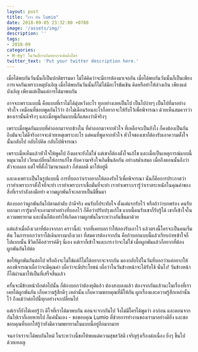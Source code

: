 ```yaml
---
layout: post
title: "เรา กับ lumio"
date: 2018-09-05 23:32:00 +0700
image: '/assets/img/'
description: ''
tags:
- 2018-09
categories:
- H-ey! ในวันที่เราเกิดอยากจะคิดถึงใคร
twitter_text: 'Put your twitter description here.'
---
```

เมื่อได้พบกันวันนั้นก็เป็นปกติธรรมดา ไม่ได้คิดว่าจะมีการต้องมาเจอกัน เมื่อได้พบกันวันนั้นก็เป็นเพียงการเจอกันเพราะเหตุบังเอิญ เมื่อได้พบกันวันนั้นก็ไม่ได้มีอะไรขัดเขิน คิดหรือทำให้ล่วงเกิน เพียงแต่บังเอิญ เพียงแต่เป็นแค่การได้มาพบกัน

อาจจะเพราะแบบนี้ คือแบบที่เราไม่ได้มุ่งหวังอะไร ทุกอย่างเลยเป็นไป เป็นไปง่ายๆ เป็นไปที่มาอย่างจริงใจ เหมือนที่ชอบพูดกันไว้ว่า ถ้าไม่เดือนร้อนอะไรก็อยากจะให้รับไว้เพื่อพิจารณา ด้วยเห็นสมควรว่าของเรานั้นดีจริงๆ และเมื่อพูดกันแบบนี้ก็แสดงว่าดีจริงๆ

เพราะเมื่อพูดกันแบบที่คำออกมาจากข้างใน ที่คำออกมาจากหัวใจ ที่เหลือจะเป็นยังไง ก็คงต้องเป็นกัน ถึงมันจะไม่ดีจริงอาจจะด้วยเหตุเพราะอะไร แต่คนที่พูดจากหัวใจ หัวใจของเขาก็ต้องรับเอาความตั้งใจนั้นกลับไป กลับไปคิด กลับไปพิจารณา

เพราะเมื่อเห็นแล้วหัวใจให้พูดไป ถึงผลจะยังไม่ใช่ แต่เขาก็ต้องตั้งใจแก้ไข และเมื่อเป็นเหตุการณ์แบบนี้หมุนวนไป เวียนเปลี่ยนให้การแก้ไข กับความจริงใจเกิดขึ้นล้อกัน อย่างสม่ำเสมอ เมื่อถึงตอนนั้นถึงว่าตัวจะเผลอ แต่ใจที่ตั้งไว้มานานแล้ว ก็ส่งผลดี มาให้อยู่ดี

และคงเพราะเป็นในรูปแบบนี้ การที่บอกว่าเราอยากให้ลองรับไว้เพื่อพิจารณา นั่นก็คือการประกาศว่า เราทำเพราะเราตั้งใจที่จะทำ เราทำเพราะเราเชื่อมั่นที่จะทำ เราทำเพราะเรารู้ว่าเราตระหนักในคุณค่าของสิ่งที่เรากำลังลงมือทำ ความผูกพันก็จะกลายเป็นมีขึ้นมา

ต้องบอกว่าผูกพันกันไปตามลำดับ ถ้าดีจริง คนรับก็ประทับใจ ตั้งแต่แรกรับไว้ หรือถ้าว่าบกพร่อง คนรับบอกมา เรารู้มาก็จะเอามาทำอย่างที่บอกไว้ ก็คือว่าปรับปรุงแก้ไข แบบนี้คนรับเขาก็รับรู้ได้ เขาก็เข้าใจในความพยายาม และนั่นก็ต้องทำให้เกิดความผูกพันในระหว่างกันขึ้นมาด้วย

แต่แล้วเมื่อถึงเวลาที่ต้องจากลา คราวนี้ล่ะ จากที่เคยบอกว่าให้ลองรับเอาไว้ แล้วตรงนี้ใครจะเป็นคนเริ่มต้น ในการบอกว่าเราได้เดินทางมาถึงเวลา ที่สมควรต้องจากกัน คือถ้าบอกแบบนี้แล้วเรียบง่ายเข้าใจก็ไปแบบนั้น ชีวิตก็คือสวรรค์ดีๆ นี่เอง แต่เราก็เข้าใจและเกรงว่าจะไม่ใช่ เมื่อผูกพันแล้วก็อยากที่ต้องผูกพันกันไปต่อ

ขอให้ผูกพันกันต่อไป หรือถึงจะไม่ใช่แต่ก็ไม่ได้อยากจะจากกัน มองกลับไปในวันที่บอกว่าแค่อยากให้ลองพิจารณาเผื่อว่าจะมีคุณค่า เผื่อว่าจะมีประโยชน์ เผื่อว่าในวันข้างหน้าจะได้รับใช้ นั่นไง! วันข้างหน้าก็ได้ผ่านมาให้เป็นที่เสร็จสิ้นแล้ว

ครั้นจะมีข้างหน้าอีกต่อไปนั้น ก็ต้องบอกว่าต้องยุติแล้ว ต้องสงบลงแล้ว ต้องจากกันแล้วนะในเรื่องที่เราเคยได้ผูกพันกัน เก็บความรู้สึกดีๆ เหล่านั้น เก็บความขอบคุณที่มีให้กัน ผูกเรื่องและความรู้สึกเหล่านั้นไว้ ถึงแม้ว่าต่อไปนี้ทุกอย่างจะเปลี่ยนไป

แต่เราก็ยังได้เคยรู้ว่า ดีใจที่เราได้มาพบกัน ตอนจะจากกันไป จึงไม่มีใครได้พูดว่า ลาก่อน และตอนจากกันไปเราก็เลยหายไป ก็แค่นั้นเอง - ขอขอบคุณ Lumio ที่ช่วยการทำงานของเรามาอย่างดียิ่ง และขอขอบคุณที่บอกให้รู้ว่ายังมีความพยายามในแบบนี้อยู่อีกมากมาย

จนกว่าเราจะได้พบกันใหม่ ในระหว่างนี้ขอให้พบแต่ความสุขสวัสดี เจริญรุ่งเรืองต่อเนื่อง ยิ่งๆ ขึ้นไปด้วยเทอญ
